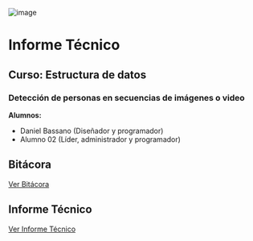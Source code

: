 ![image](https://user-images.githubusercontent.com/89607474/175754481-5f6cb929-0db7-4a5e-b0c6-326b57eed208.png)

# Informe Técnico 
## Curso: Estructura de datos
### Detección de personas en secuencias de imágenes o video

**Alumnos:**

* Daniel Bassano (Diseñador y programador)
* Alumno 02 (Líder, administrador y programador)

## Bitácora
[Ver Bitácora](./docs/Bitacora.md)

## Informe Técnico
[Ver Informe Técnico](./docs/Informe_tecnico.md)
